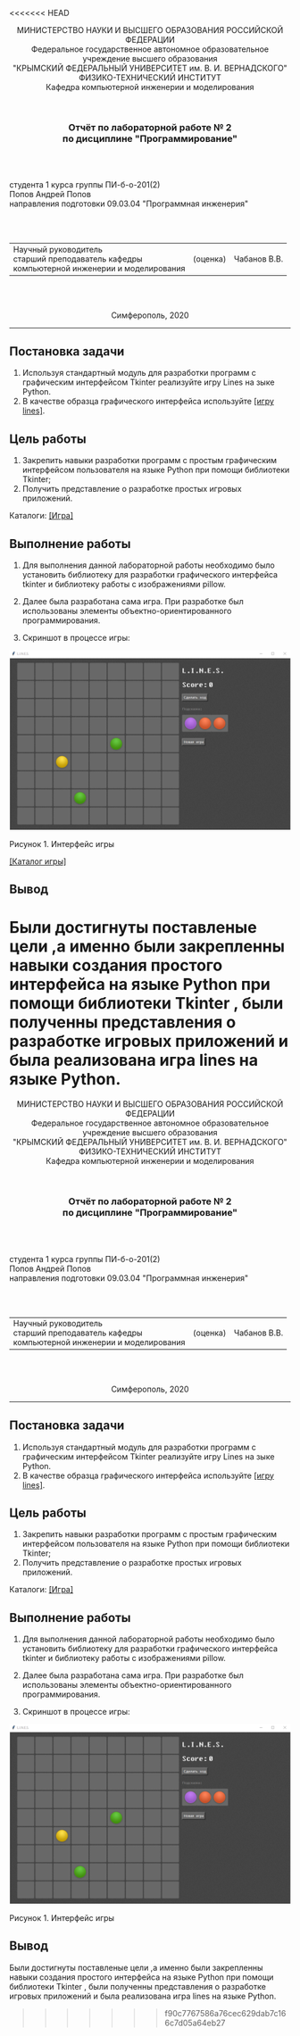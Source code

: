 <<<<<<< HEAD
<p align="center">МИНИСТЕРСТВО НАУКИ  И ВЫСШЕГО ОБРАЗОВАНИЯ РОССИЙСКОЙ ФЕДЕРАЦИИ<br>
Федеральное государственное автономное образовательное учреждение высшего образования<br>
"КРЫМСКИЙ ФЕДЕРАЛЬНЫЙ УНИВЕРСИТЕТ им. В. И. ВЕРНАДСКОГО"<br>
ФИЗИКО-ТЕХНИЧЕСКИЙ ИНСТИТУТ<br>
Кафедра компьютерной инженерии и моделирования</p>
<br>
<h3 align="center">Отчёт по лабораторной работе № 2<br> по дисциплине "Программирование"</h3>
<br><br>
<p>студента 1 курса группы ПИ-б-о-201(2)<br>
Попов Андрей Попов<br>
направления подготовки 09.03.04 "Программная инженерия"</p>
<br><br>
<table>
<tr><td>Научный руководитель<br> старший преподаватель кафедры<br> компьютерной инженерии и моделирования</td>
<td>(оценка)</td>
<td>Чабанов В.В.</td>
</tr>
</table>
<br><br>
<p align="center">Симферополь, 2020</p>
<hr>

## Постановка задачи

1.  Используя стандартный модуль для разработки программ с графическим интерфейсом Tkinter реализуйте игру Lines на зыке Python.
2.  В качестве образца графического интерфейса используйте [[игру lines]](http://game-shariki.ru/linii-2).

## Цель работы
1.  Закрепить навыки разработки программ с простым графическим интерфейсом пользователя на языке Python при помощи библиотеки Tkinter;
2.  Получить представление о разработке простых игровых приложений.

Каталоги:
[[Игра]](./Python)

## Выполнение работы

1. Для выполнения данной лабораторной работы необходимо было установить библиотеку для разработки графического интерфейса tkinter и библиотеку работы с изображениями pillow.

2. Далее была разработана сама игра. При разработке был использованы элементы объектно-ориентированного программирования.

3. Скриншот в процессе игры:

![](./img/game.PNG)

Рисунок 1. Интерфейс игры

[[Каталог игры]](./Python)

## Вывод
Были достигнуты поставленые цели ,а именно были закрепленны навыки создания простого интерфейса на языке Python при помощи библиотеки Tkinter , были полученны представления о разработке игровых приложений и была реализована игра lines на языке Python.
=======
<p align="center">МИНИСТЕРСТВО НАУКИ  И ВЫСШЕГО ОБРАЗОВАНИЯ РОССИЙСКОЙ ФЕДЕРАЦИИ<br>
Федеральное государственное автономное образовательное учреждение высшего образования<br>
"КРЫМСКИЙ ФЕДЕРАЛЬНЫЙ УНИВЕРСИТЕТ им. В. И. ВЕРНАДСКОГО"<br>
ФИЗИКО-ТЕХНИЧЕСКИЙ ИНСТИТУТ<br>
Кафедра компьютерной инженерии и моделирования</p>
<br>
<h3 align="center">Отчёт по лабораторной работе № 2<br> по дисциплине "Программирование"</h3>
<br><br>
<p>студента 1 курса группы ПИ-б-о-201(2)<br>
Попов Андрей Попов<br>
направления подготовки 09.03.04 "Программная инженерия"</p>
<br><br>
<table>
<tr><td>Научный руководитель<br> старший преподаватель кафедры<br> компьютерной инженерии и моделирования</td>
<td>(оценка)</td>
<td>Чабанов В.В.</td>
</tr>
</table>
<br><br>
<p align="center">Симферополь, 2020</p>
<hr>

## Постановка задачи

1.  Используя стандартный модуль для разработки программ с графическим интерфейсом Tkinter реализуйте игру Lines на зыке Python.
2.  В качестве образца графического интерфейса используйте [[игру lines]](http://game-shariki.ru/linii-2).

## Цель работы
1.  Закрепить навыки разработки программ с простым графическим интерфейсом пользователя на языке Python при помощи библиотеки Tkinter;
2.  Получить представление о разработке простых игровых приложений.

Каталоги:
[[Игра]](./Python)

## Выполнение работы

1. Для выполнения данной лабораторной работы необходимо было установить библиотеку для разработки графического интерфейса tkinter и библиотеку работы с изображениями pillow.

2. Далее была разработана сама игра. При разработке был использованы элементы объектно-ориентированного программирования.

3. Скриншот в процессе игры:

![](./img/game.PNG)

Рисунок 1. Интерфейс игры


## Вывод
Были достигнуты поставленые цели ,а именно были закрепленны навыки создания простого интерфейса на языке Python при помощи библиотеки Tkinter , были полученны представления о разработке игровых приложений и была реализована игра lines на языке Python.
>>>>>>> f90c7767586a76cec629dab7c166c7d05a64eb27
